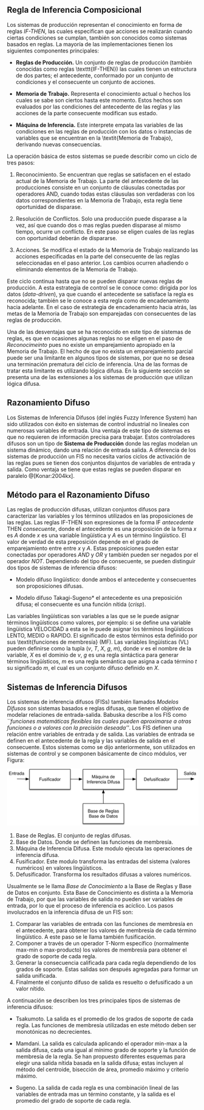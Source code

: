 ## Regla de Inferencia Composicional

Los sistemas de producción representan el conocimiento en forma de reglas *IF-THEN*, las cuales especifican que acciones se realizarán cuando ciertas condiciones se cumplan, también son conocidos como sistemas basados en reglas. La mayoría de las implementaciones tienen los siguientes componentes principales:

* **Reglas de Producción.** Un conjunto de reglas de producción (también conocidas como reglas \texttt{IF-THEN}) las cuales tienen un estructura de dos partes; el antecedente, conformado por un conjunto de condiciones y el consecuente un conjunto de acciones.

* **Memoria de Trabajo.** Representa el conocimiento actual o hechos los cuales se sabe son ciertos hasta este momento. Estos hechos son evaluados por las condiciones del antecedente de las reglas y las acciones de la parte consecuente modifican sus estado.

* **Máquina de Inferencia.** Este interprete empata las variables de las condiciones en las reglas de producción con los datos o instancias de variables que se encuentran en la \textit{Memoria de Trabajo}, derivando nuevas consecuencias.

La operación básica de estos sistemas se puede describir como un ciclo de tres pasos:

1. Reconocimiento. Se encuentran que reglas se satisfacen en el estado actual de la Memoria de Trabajo. La parte del antecedente de las producciones consiste en un conjunto de cláusulas conectadas por operadores AND, cuando todas estas cláusulas son verdaderas con los datos correspondientes en la Memoria de Trabajo, esta regla tiene oportunidad de disparase.

2. Resolución de Conflictos. Solo una producción puede disparase a la vez, así que cuando dos o mas reglas pueden disparase al mismo tiempo, ocurre un conflicto. En este paso se eligen cuales de las reglas con oportunidad deberán de dispararse.

3. Acciones. Se modifica el estado de la Memoria de Trabajo realizando las acciones especificadas en la parte del consecuente de las reglas seleccionadas en el paso anterior. Los cambios ocurren añadiendo o eliminando elementos de la Memoria de Trabajo.

Este ciclo continua hasta que no se pueden disparar nuevas reglas de producción. A esta estrategia de control se le conoce como: dirigida por los datos (*data-driven*), ya que cuando el antecedente se satisface la regla es reconocida; también se le conoce a esta regla como de encadenamiento hacia adelante. En el caso de estrategia de encadenamiento hacia atrás, las metas de la Memoria de Trabajo son emparejadas con consecuentes de las reglas de producción.

Una de las desventajas que se ha reconocido en este tipo de sistemas de reglas, es que en ocasiones algunas reglas no se eligen en el paso de *Reconocimeinto* pues no existe un emparejamiento apropiado en la Memoria de Trabajo. El hecho de que no exista un emparejamiento parcial puede ser una limitante en algunos tipos de sistemas, por que no se desea una terminación prematura del ciclo de inferencia. Una de las formas de tratar esta limitante es utilizando lógica difusa. En la siguiente sección se presenta una de las extensiones a los sistemas de producción que utilizan lógica difusa.

## Razonamiento Difuso

Los Sistemas de Inferencia Difusos (del inglés Fuzzy Inference System) han sido utilizados con éxito en sistemas de control industrial no lineales con numerosas variables de entrada. Una ventaja de este tipo de sistemas es que no requieren de información precisa para trabajar. Estos controladores difusos son un tipo de **Sistema de Producción** donde las reglas modelan un sistema dinámico, dando una relación de entrada salida. A diferencia de los sistemas de producción un FIS no necesita varios ciclos de activación de las reglas pues se tienen dos conjuntos disjuntos de variables de entrada y salida. Como ventaja se tiene que estas reglas se pueden disparar en paralelo  @[Konar:2004kx]. 


## Método para el Razonamiento Difuso

Las reglas de producción difusas, utilizan conjuntos difusos para caracterizar las variables y los términos utilizados en las proposiciones de las reglas. Las reglas IF-THEN son expresiones de la forma IF *antecedente* THEN *consecuente*, donde el antecedente es una proposición de la forma $x$ es $A$ donde $x$ es una variable lingüística y $A$ es un término lingüístico. El valor de verdad de esta preposición depende en el grado de emparejamiento entre entre $x$ y $A$. Estas preposiciones pueden estar conectadas por operadores *AND* y *OR* y también pueden ser negados por el operador *NOT*. Dependiendo del tipo de consecuente, se pueden distinguir dos tipos de sistemas de inferencia difusos:

* Modelo difuso lingüístico: donde ambos el antecedente y consecuentes son proposiciones difusas.

* Modelo difuso Takagi-Sugeno* el antecedente es una preposición difusa; el consecuente es una función nítida (*crisp*).


Las variables lingüísticas son variables a las que se le puede asignar términos lingüísticos como valores, por ejemplo: si se define una variable lingüística VELOCIDAD a esta se le puede asignar los términos lingüísticos LENTO, MEDIO o RAPIDO. El significado de estos términos esta definido por sus \textit{funciones de membresía} (MF). Las variables lingüísticas (VL) pueden definirse como la tupla ($v$, $T$, $X$, $g$, $m$), donde $v$ es el nombre de la variable, $X$ es el dominio de $v$, $g$ es una regla sintáctica para generar términos lingüísticos, $m$ es una regla semántica que asigna a cada término $t$ su significado $m$, el cual es un conjunto difuso definido en $X$.

## Sistemas de Inferencia Difusos

Los sistemas de inferencia difusos (FISs) también llamados *Modelos Difusos* son sistemas basados e reglas difusas, que tienen el objetivo de modelar relaciones de entrada-salida. Babuska describe a los FIS como *``funciones matemáticas flexibles las cuales pueden aproximarse a otras funciones o a valores con la precisión deseada''*. Los FIS definen una relación entre variables de entrada y de salida. Las variables de entrada se definen en el antecedente de la regla y las variables de salida en el consecuente. Estos sistemas como se dijo anteriormente, son utilizados en sistemas de control y se componen básicamente de cinco módulos, ver Figura:

![Componentes Principales de un Sistema de Inferencia Difuso](../img/FIS.png)

1. Base de Reglas. El conjunto de reglas difusas.
2. Base de Datos. Donde se definen las funciones de membresía.
3. Máquina de Inferencia Difusa. Este modulo ejecuta las operaciones de inferencia difusa.
4. Fusificador. Este modulo transforma las entradas del sistema (valores numéricos) en valores lingüísticos.
5. Defusificador. Transforma los resultados difusas a valores numéricos.

Usualmente se le llama *Base de Conocimiento* a la Base de Reglas y Base de Datos en conjunto. Esta Base de Conocimiento es distinta a la Memoria de Trabajo, por que las variables de salida no pueden ser variables de entrada, por lo que el proceso de inferencia es acíclico. Los pasos involucrados en la inferencia difusa de un FIS son:

1. Comparar las variables de entrada con las funciones de membresía en el antecedente, para obtener los valores de membresía de cada término lingüístico. A este paso se le llama también fusificación.
2. Componer a través de un operador T-Norm específico (normalmente max-min o max-producto) los valores de membresía para obtener el grado de soporte de cada regla.
3. Generar la consecuencia calificada para cada regla dependiendo de los grados de soporte. Estas salidas son después agregadas para formar un salida unificada.
4. Finalmente el conjunto difuso de salida es resuelto o defusificado a un valor nítido.

A continuación se describen los tres principales tipos de sistemas de inferencia difusos:

* Tsakumoto. La salida es el promedio de los grados de soporte de cada regla. Las funciones de membresía utilizadas en este método deben ser monotónicas no decrecientes. 

* Mamdani. La salida es calculada aplicando el operador min-max a la salida difusa, cada una igual al mínimo grado de soporte y la función de membresía de la regla. Se han propuesto diferentes esquemas para elegir una  salida nítida basada en la salida difusa; estas incluyen al método del centroide, bisección de área, promedio máximo y criterio máximo. 

* Sugeno. La salida de cada regla es una combinación lineal de las variables de entrada mas un término constante, y la salida es el promedio del grado de soporte de cada regla. 
